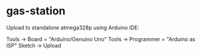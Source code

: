 # gas-station

Upload to standalone atmega328p using Arduino IDE:

Tools -> Board = "Arduino/Genuino Uno"
Tools -> Programmer = "Arduino as ISP"
Sketch -> Upload
